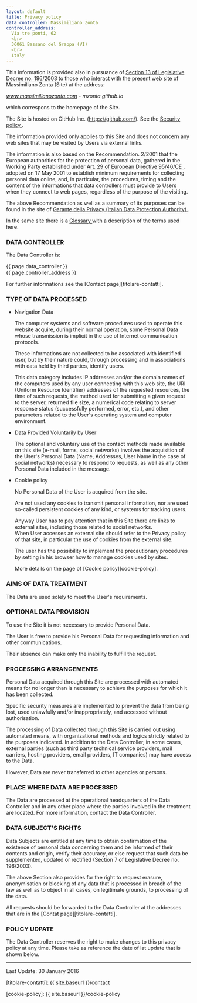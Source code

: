 ```yaml
---
layout: default
title: Privacy policy
data_controller: Massimiliano Zonta
controller_address:
  Via tre ponti, 62
  <br>
  36061 Bassano del Grappa (VI)
  <br>
  Italy
---
```


This information is provided also in pursuance of [Section 13 of Legislative Decree no. 196/2003 <i class="fa fa-external-link"></i>][garante-privacy-art13-196-2003] to those who interact with the present web site  of Massimiliano Zonta (Site) at the address:

*www.massimilianozonta.com* - *mzonta.github.io*

which correspons to the homepage of the Site.

The Site is hosted on GitHub Inc. (https://github.com/). See the [Security policy <i class="fa fa-external-link"></i>][github-security].

The information provided only applies to this Site and does not concern any web sites that may be visited by Users via external links.

The information is also based on the Recommendation. 2/2001 that the European authorities for the protection of personal data, gathered in the Working Party established under [Art. 29 of European Directive 95/46/CE <i class="fa fa-external-link"></i>][direttiva-CE-95-46-art29], adopted on 17 May 2001 to establish minimum requirements for collecting personal data online, and, in particular, the procedures, timing and the content of the informations that data controllers must provide to Users when they connect to web pages, regardless of the purpose of the visiting.

The above Recommendation as well as a summary of its purposes can be found in the site of [Garante della Privacy (Italian Data Protection Authority) <i class="fa fa-external-link"></i>][garante-privacy-home].

In the same site there is a [Glossary <i class="fa fa-external-link"></i>][garante-privacy-glossario] with a description of the terms used here.

### DATA CONTROLLER

The Data Controller is:

{{ page.data_controller }} <br>
{{ page.controller_address }}

For further informations see the [Contact page][titolare-contatti].

### TYPE OF DATA PROCESSED

* Navigation Data

  The computer systems and software procedures used to operate this website acquire, during their normal operation, some Personal Data whose transmission is implicit in the use of Internet communication protocols.

  These informations are not collected to be associated with identified user, but by their nature could, through processing and in associations with data held by third parties, identify users.

  This data category includes IP addresses and/or the domain names of the computers used by any user connecting with this web site, the URI (Uniform Resource Identifier) addresses of the requested resources, the time of such requests, the method used for submitting a given request to the server, returned file size, a numerical code relating to server response status (successfully performed, error, etc.), and other parameters related to the User's operating system and computer environment.

* Data Provided Voluntarily by User

  The optional and voluntary use of the contact methods made available on this site (e-mail, forms, social networks) involves the acquisition of the User's Personal Data (Name, Addresses, User Name in the case of social networks) necessary to respond to requests, as well as any other Personal Data included in the message.

* Cookie policy

  No Personal Data of the User is acquired from the site.

  Are not used any cookies to transmit personal information, nor are used so-called persistent cookies of any kind, or systems for tracking users.

  Anyway User has to pay attention that in this Site there are links to external sites, including those related to social networks.<br>
  When User accesses an external site should refer to the Privacy policy of that site, in particular the use of cookies from the external site.

  The user has the possibility to implement the precautionary procedures by setting in his browser how to manage cookies used by sites.<br>

  More details on the page of [Cookie policy][cookie-policy].

### AIMS OF DATA TREATMENT

The Data are used solely to meet the User's requirements.

### OPTIONAL DATA PROVISION

To use the Site it is not necessary to provide Personal Data.

The User is free to provide his Personal Data for requesting information and other communications.

Their absence can make only the inability to fulfill the request.

### PROCESSING ARRANGEMENTS

Personal Data acquired through this Site are processed with automated means for no longer than is necessary to achieve the purposes for which it has been collected.

Specific security measures are implemented to prevent the data from being lost, used unlawfully and/or inappropriately, and accessed without authorisation.

The processing of Data collected through this Site is carried out using automated means, with organizational methods and logics strictly related to the purposes indicated.
In addition to the Data Controller, in some cases, external parties (such as third party technical service providers, mail carriers, hosting providers, email providers, IT companies) may have access to the Data.

However, Data are never transferred to other agencies or persons.

### PLACE WHERE DATA ARE PROCESSED

The Data are processed at the operational headquarters of the Data Controller and in any other place where the parties involved in the treatment are located. For more information, contact the Data Controller.

### DATA SUBJECT'S RIGHTS

Data Subjects are entitled at any time to obtain confirmation of the existence of personal data concerning them and be informed of their contents and origin, verify their accuracy, or else request that such data be supplemented, updated or rectified (Section 7 of Legislative Decree no. 196/2003).

The above Section also provides for the right to request erasure, anonymisation or blocking of any data that is processed in breach of the law as well as to object in all cases, on legitimate grounds, to processing of the data.

All requests should be forwarded to the Data Controller at the addresses that are in the [Contat page][titolare-contatti].

### POLICY UDPATE

The Data Controller reserves the right to make changes to this privacy policy at any time.
Please take as reference the date of lat update that is shown below.

<hr>

Last Update: 30 January 2016

<!-- Links -->

[titolare-contatti]: {{ site.baseurl }}/contact

[garante-privacy-home]: http://www.garanteprivacy.it/web/guest/home_en

[garante-privacy-art13-196-2003]: http://www.garanteprivacy.it/web/guest/home/docweb/-/docweb-display/docweb/2427932

[garante-privacy-art7-196-2003]: http://www.garanteprivacy.it/web/guest/home/docweb/-/docweb-display/docweb/1311248#articolo7

[garante-privacy-glossario]: http://www.garanteprivacy.it/home_en/data-protection-and-privacy-glossary

[direttiva-CE-95-46-art29]: http://ec.europa.eu/justice/data-protection/article-29/index_en.htm

[github-security]: https://help.github.com/articles/github-security/

[cookie-policy]: {{ site.baseurl }}/cookie-policy

[twitter-policy]: https://twitter.com/privacy?lang=it

[linkedin-policy]: https://www.linkedin.com/legal/privacy-policy?trk=uno-reg-guest-home-privacy-policy

[microsoft-policy]: https://www.microsoft.com/it-it/privacystatement/default.aspx

[github-policy]: https://help.github.com/articles/github-privacy-policy/
